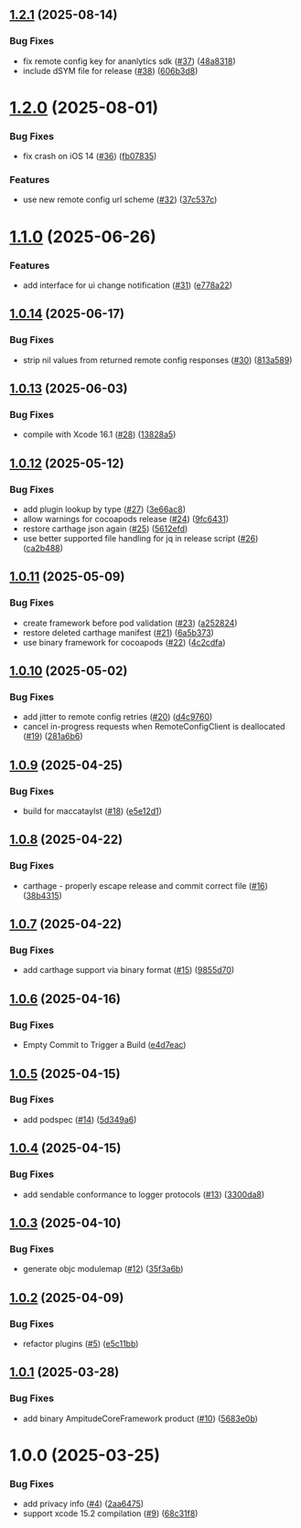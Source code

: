 ## [1.2.1](https://github.com/amplitude/AmplitudeCore-Swift/compare/v1.2.0...v1.2.1) (2025-08-14)


### Bug Fixes

* fix remote config key for ananlytics sdk ([#37](https://github.com/amplitude/AmplitudeCore-Swift/issues/37)) ([48a8318](https://github.com/amplitude/AmplitudeCore-Swift/commit/48a8318eeb0afdf3290ddc231672baec27be4b2f))
* include dSYM file for release ([#38](https://github.com/amplitude/AmplitudeCore-Swift/issues/38)) ([606b3d8](https://github.com/amplitude/AmplitudeCore-Swift/commit/606b3d83beda762221b509326e13f3afb755f491))

# [1.2.0](https://github.com/amplitude/AmplitudeCore-Swift/compare/v1.1.0...v1.2.0) (2025-08-01)


### Bug Fixes

* fix crash on iOS 14 ([#36](https://github.com/amplitude/AmplitudeCore-Swift/issues/36)) ([fb07835](https://github.com/amplitude/AmplitudeCore-Swift/commit/fb078354b11bbfd9204d413ae3bf0a79c8963603))


### Features

* use new remote config url scheme ([#32](https://github.com/amplitude/AmplitudeCore-Swift/issues/32)) ([37c537c](https://github.com/amplitude/AmplitudeCore-Swift/commit/37c537c53b3d15cbd3d9b4c0cb067cbd078b1d4e))

# [1.1.0](https://github.com/amplitude/AmplitudeCore-Swift/compare/v1.0.14...v1.1.0) (2025-06-26)


### Features

* add interface for ui change notification ([#31](https://github.com/amplitude/AmplitudeCore-Swift/issues/31)) ([e778a22](https://github.com/amplitude/AmplitudeCore-Swift/commit/e778a220a44d319e81744ac6d7d436a9524aa39c))

## [1.0.14](https://github.com/amplitude/AmplitudeCore-Swift/compare/v1.0.13...v1.0.14) (2025-06-17)


### Bug Fixes

* strip nil values from returned remote config responses ([#30](https://github.com/amplitude/AmplitudeCore-Swift/issues/30)) ([813a589](https://github.com/amplitude/AmplitudeCore-Swift/commit/813a58966f2fdefabd427c68110f9cfecc633696))

## [1.0.13](https://github.com/amplitude/AmplitudeCore-Swift/compare/v1.0.12...v1.0.13) (2025-06-03)


### Bug Fixes

* compile with Xcode 16.1 ([#28](https://github.com/amplitude/AmplitudeCore-Swift/issues/28)) ([13828a5](https://github.com/amplitude/AmplitudeCore-Swift/commit/13828a54d759d49c4de22a38ffc3b7910a3c38dc))

## [1.0.12](https://github.com/amplitude/AmplitudeCore-Swift/compare/v1.0.11...v1.0.12) (2025-05-12)


### Bug Fixes

* add plugin lookup by type ([#27](https://github.com/amplitude/AmplitudeCore-Swift/issues/27)) ([3e66ac8](https://github.com/amplitude/AmplitudeCore-Swift/commit/3e66ac8ec20c9ba6d3c658ec137369988f565370))
* allow warnings for cocoapods release ([#24](https://github.com/amplitude/AmplitudeCore-Swift/issues/24)) ([9fc6431](https://github.com/amplitude/AmplitudeCore-Swift/commit/9fc64312f50878c7259f7191f4ed22ef8608408c))
* restore carthage json again ([#25](https://github.com/amplitude/AmplitudeCore-Swift/issues/25)) ([5612efd](https://github.com/amplitude/AmplitudeCore-Swift/commit/5612efd34f92b1eea15d3b718fddb89e749665c7))
* use better supported file handling for jq in release script ([#26](https://github.com/amplitude/AmplitudeCore-Swift/issues/26)) ([ca2b488](https://github.com/amplitude/AmplitudeCore-Swift/commit/ca2b48886aa471e350358781b078fbeed59d5d09))

## [1.0.11](https://github.com/amplitude/AmplitudeCore-Swift/compare/v1.0.10...v1.0.11) (2025-05-09)


### Bug Fixes

* create framework before pod validation ([#23](https://github.com/amplitude/AmplitudeCore-Swift/issues/23)) ([a252824](https://github.com/amplitude/AmplitudeCore-Swift/commit/a25282486f04926a34099ff3863e65849589a475))
* restore deleted carthage manifest ([#21](https://github.com/amplitude/AmplitudeCore-Swift/issues/21)) ([6a5b373](https://github.com/amplitude/AmplitudeCore-Swift/commit/6a5b373ee5b9293fc4ee244787c2d4d25547c7f2))
* use binary framework for cocoapods ([#22](https://github.com/amplitude/AmplitudeCore-Swift/issues/22)) ([4c2cdfa](https://github.com/amplitude/AmplitudeCore-Swift/commit/4c2cdfa30277e9f5d04b01b08b3690040229615b))

## [1.0.10](https://github.com/amplitude/AmplitudeCore-Swift/compare/v1.0.9...v1.0.10) (2025-05-02)


### Bug Fixes

* add jitter to remote config retries ([#20](https://github.com/amplitude/AmplitudeCore-Swift/issues/20)) ([d4c9760](https://github.com/amplitude/AmplitudeCore-Swift/commit/d4c97601a0a8410c42ffffb4174f5ef6d2e4c915))
* cancel in-progress requests when RemoteConfigClient is deallocated ([#19](https://github.com/amplitude/AmplitudeCore-Swift/issues/19)) ([281a6b6](https://github.com/amplitude/AmplitudeCore-Swift/commit/281a6b63274fcd2032a4d2b48cdc2ddd4ad116bb))

## [1.0.9](https://github.com/amplitude/AmplitudeCore-Swift/compare/v1.0.8...v1.0.9) (2025-04-25)


### Bug Fixes

* build for maccataylst ([#18](https://github.com/amplitude/AmplitudeCore-Swift/issues/18)) ([e5e12d1](https://github.com/amplitude/AmplitudeCore-Swift/commit/e5e12d1742daf0755ccd872d2dd83158a080e464))

## [1.0.8](https://github.com/amplitude/AmplitudeCore-Swift/compare/v1.0.7...v1.0.8) (2025-04-22)


### Bug Fixes

* carthage - properly escape release and commit correct file ([#16](https://github.com/amplitude/AmplitudeCore-Swift/issues/16)) ([38b4315](https://github.com/amplitude/AmplitudeCore-Swift/commit/38b43157323af8fee22814004aa92d1d7dea79ed))

## [1.0.7](https://github.com/amplitude/AmplitudeCore-Swift/compare/v1.0.6...v1.0.7) (2025-04-22)


### Bug Fixes

* add carthage support via binary format ([#15](https://github.com/amplitude/AmplitudeCore-Swift/issues/15)) ([9855d70](https://github.com/amplitude/AmplitudeCore-Swift/commit/9855d706478c1094ef53de118726ba05b147061f))

## [1.0.6](https://github.com/amplitude/AmplitudeCore-Swift/compare/v1.0.5...v1.0.6) (2025-04-16)


### Bug Fixes

* Empty Commit to Trigger a Build ([e4d7eac](https://github.com/amplitude/AmplitudeCore-Swift/commit/e4d7eaca621e739b1102a5429b5556c237638688))

## [1.0.5](https://github.com/amplitude/AmplitudeCore-Swift/compare/v1.0.4...v1.0.5) (2025-04-15)


### Bug Fixes

* add podspec ([#14](https://github.com/amplitude/AmplitudeCore-Swift/issues/14)) ([5d349a6](https://github.com/amplitude/AmplitudeCore-Swift/commit/5d349a6fa6e5782db151a3982639f7ef3a7309e1))

## [1.0.4](https://github.com/amplitude/AmplitudeCore-Swift/compare/v1.0.3...v1.0.4) (2025-04-15)


### Bug Fixes

* add sendable conformance to logger protocols ([#13](https://github.com/amplitude/AmplitudeCore-Swift/issues/13)) ([3300da8](https://github.com/amplitude/AmplitudeCore-Swift/commit/3300da8f34e15aca309a227612bbe9e0c7bcb68b))

## [1.0.3](https://github.com/amplitude/AmplitudeCore-Swift/compare/v1.0.2...v1.0.3) (2025-04-10)


### Bug Fixes

* generate objc modulemap ([#12](https://github.com/amplitude/AmplitudeCore-Swift/issues/12)) ([35f3a6b](https://github.com/amplitude/AmplitudeCore-Swift/commit/35f3a6b31ab0981fed0f679efd5dabb3cecf7538))

## [1.0.2](https://github.com/amplitude/AmplitudeCore-Swift/compare/v1.0.1...v1.0.2) (2025-04-09)


### Bug Fixes

* refactor plugins ([#5](https://github.com/amplitude/AmplitudeCore-Swift/issues/5)) ([e5c11bb](https://github.com/amplitude/AmplitudeCore-Swift/commit/e5c11bb9f2ab318c36faa321490a480ebdbab9b8))

## [1.0.1](https://github.com/amplitude/AmplitudeCore-Swift/compare/v1.0.0...v1.0.1) (2025-03-28)


### Bug Fixes

* add binary AmpitudeCoreFramework product ([#10](https://github.com/amplitude/AmplitudeCore-Swift/issues/10)) ([5683e0b](https://github.com/amplitude/AmplitudeCore-Swift/commit/5683e0b9f6cf24e492eac47d4562bd505aa34cc9))

# 1.0.0 (2025-03-25)


### Bug Fixes

* add privacy info ([#4](https://github.com/amplitude/AmplitudeCore-Swift/issues/4)) ([2aa6475](https://github.com/amplitude/AmplitudeCore-Swift/commit/2aa647584cc76dbb8104dc6028847272894f5ade))
* support xcode 15.2 compilation ([#9](https://github.com/amplitude/AmplitudeCore-Swift/issues/9)) ([68c31f8](https://github.com/amplitude/AmplitudeCore-Swift/commit/68c31f894e02006e258e4dd3ac431bae7c81936f))
